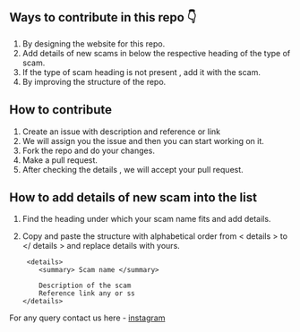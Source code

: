 ## Ways to contribute in this repo  👇

1. By designing the website for this repo.
2. Add details of new scams in below the respective heading of the type of scam.
3. If the type of scam heading is not present , add it with the scam.
4. By improving the structure of the repo.

## How to contribute 

1. Create an issue with description and reference or link 
2. We will assign you the issue and then you can start working on it.
3. Fork the repo and do your changes.
4. Make a pull request.
5. After checking the details , we will accept your pull request.

## How to add details of new scam into the list 

1. Find the heading under which your scam name fits  and add details.
2. Copy and paste the structure with alphabetical order from < details > to </ details > and replace details with yours.

   ```
    <details>
       <summary> Scam name </summary>

       Description of the scam
       Reference link any or ss
   </details>
   ```


For any query contact us here - [instagram](https://www.instagram.com/lets__code/)

